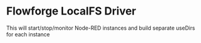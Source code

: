 # Flowforge LocalFS Driver

This will start/stop/monitor Node-RED instances and build separate useDirs for each instance

